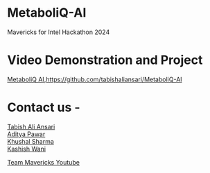 # MetaboliQ-AI
Mavericks for Intel Hackathon 2024

# Video Demonstration and Project
[MetaboliQ AI](),https://github.com/tabishaliansari/MetaboliQ-AI

# Contact us -
[Tabish Ali Ansari](mailto:tabish.ansari004@yahoo.com)  
[Aditya Pawar](mailto:adityanarsing4@gmail.com)  
[Khushal Sharma](mailto:khushal088@gmail.com)  
[Kashish Wani](kashishwani7@gmail.com)  
  
[Team Mavericks Youtube](https://youtube.com/@teammavericks-00?si=Ofd6eHt7NjIW47_n)
